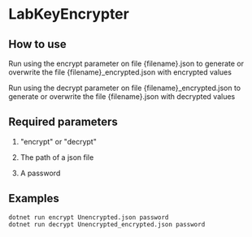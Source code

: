 # LabKeyEncrypter

## How to use

Run using the encrypt parameter on file {filename}.json to generate or overwrite the file {filename}_encrypted.json with encrypted values

Run using the decrypt parameter on file {filename}_encrypted.json to generate or overwrite the file {filename}.json with decrypted values

## Required parameters

1. "encrypt" or "decrypt"

2. The path of a json file

3. A password

## Examples

```
dotnet run encrypt Unencrypted.json password
dotnet run decrypt Unencrypted_encrypted.json password
```